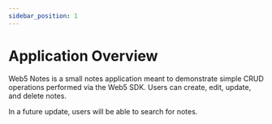 ```yaml
---
sidebar_position: 1
---
```


# Application Overview

Web5 Notes is a small notes application meant to demonstrate simple CRUD operations performed via the Web5 SDK. Users can create, edit, update, and delete notes.

In a future update, users will be able to search for notes.
